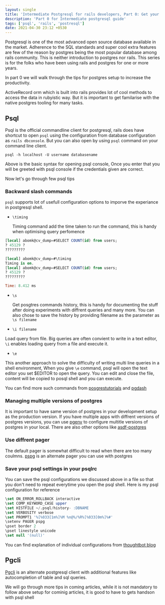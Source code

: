 ```yaml
---
layout: single
title: 'Intermediate Postgresql for rails developers, Part 0: Get your environment'
description: 'Part 0 for Intermediate postgresql guide'
tags: ['psql', 'rails', 'postresql']
date: 2021-04-30 23:12 +0530
---
```


Postgresql is one of the most advanced open source database available in the market. Adherence to the SQL standards and super cool extra features are few of the reason by postgres being the most popular database among rails community. This is neither introduction to postgres nor rails. This series is for the folks who have been using rails and postgres for one or more years. 

In part 0 we will walk through the tips for postgres setup to increase the productivity.

ActiveRecord orm which is built into rails provides lot of cool methods to access the data in rubyistic way. But it is important to get familarise with the native postgres tooling for many tasks.

## Psql

  Psql is the official commandline client for postgresql, rails does have shortcut to open `psql` using the configuration from database configuration as `rails dbconsole`. But you can also open by using `psql` command on your command line client.
  
  `psql -h localhost -U username databasename`

  Above is the basic syntax for opening psql console, Once you enter that you will be greeted with psql console if the credentials given are correct.

  Now let's go through few psql tips

### Backward slash commands

`psql` supports lot of usefull configuration options to imporve the experiance in postgresql shell.

* `\timing`

  Timing command add the time taken to run the command, this is handy when optimising query perfomence

```sql
[local] abomk@cv_dump=#SELECT COUNT(id) from users;
? 45129 ?
?????????

[local] abomk@cv_dump=#\timing
Timing is on.
[local] abomk@cv_dump=#SELECT COUNT(id) from users;
? 45129 ?
?????????

Time: 8.412 ms
```
* `\s`

  Get posgtres commands history, this is handy for documenting the stuff after doing experiments with diffrent queries and many more. You can also chose to save the history by providing filename as the parameter as `\s filename`

* `\i filename`

Load query from file. Big queries are often convient to write in a text editor, `\i` enables loading query from a file and execute it.

* `\e`

This another approach to solve the difficulty of writing multi line queries in a shell environment, When you give `\e` command, psql will open the text editor you set $EDITOR to open the query. You can edit and close the file, content will be copied to posql shell and you can execute.


You can find more such commands from [posgrestutorials](https://www.postgresqltutorial.com/psql-commands/) and [pgdash](https://pgdash.io/blog/postgres-psql-tips-tricks.html)

### Managing multiple versions of postgres

It is important to have same version of postgres in your development setup as the production version. If you have multiple apps with diffrent versions of postgres versions, you can use [pgenv](https://github.com/theory/pgenv) to configure multitle versions of postgres in your local. There are also other options like [asdf-postgres](https://github.com/smashedtoatoms/asdf-postgres)

### Use diffrent pager

The default pager is somewhat difficult to read when there are too many coulmns. [pspg](https://github.com/okbob/pspg) is an alternate pager you can use with postgres


### Save your psql settings in your psqlrc

You can save the psql configurations we discussed above in a file so that you don't need to repeat everytime you open the psql shell. Here is my psql configuration for reference


```SQL
\set ON_ERROR_ROLLBACK interactive
\set COMP_KEYWORD_CASE upper
\set HISTFILE ~/.psql/history- :DBNAME
\set VERBOSITY verbose
\set PROMPT1 '%[%033[1m%]%M %n@%/%R%[%033[0m%]%#'
\setenv PAGER pspg
\pset border 2
\pset linestyle unicode
\set null '(null)'
```
You can find explanation of individual configurations from [thoughtbot blog](https://thoughtbot.com/blog/an-explained-psqlrc)

## Pgcli

[Pgcli](https://www.pgcli.com/) is an alternate postgresql client with additional features like autocompletion of table and sql queries. 

We will go through more tips in coming articles, while it is not mandatory to follow above setup for cominig articles, it is good to have to gets handson with psql shell


